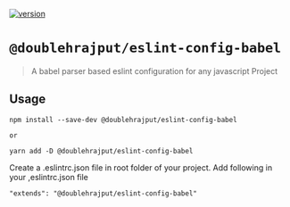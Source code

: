 [![version](https://img.shields.io/npm/v/@doublehrajput/eslint-config-babel)](https://www.npmjs.com/package/@doublehrajput/eslint-config-babel)
# `@doublehrajput/eslint-config-babel`

> A babel parser based eslint configuration for any javascript Project

## Usage

```
npm install --save-dev @doublehrajput/eslint-config-babel

or 

yarn add -D @doublehrajput/eslint-config-babel
```


Create a .eslintrc.json file in root folder of your project. 
Add following in your ,eslintrc.json file

 
```    
"extends": "@doublehrajput/eslint-config-babel"
```